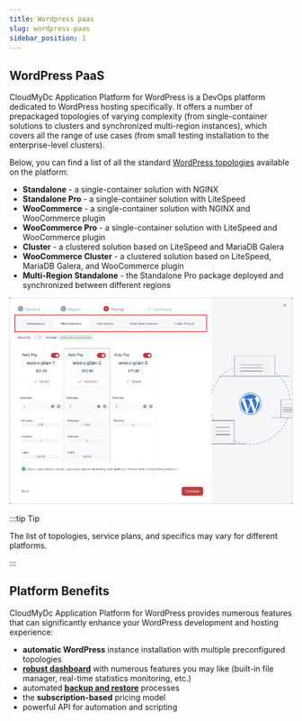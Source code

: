 ```yaml
---
title: Wordpress paas
slug: wordpress-paas
sidebar_position: 1
---
```


## WordPress PaaS

CloudMyDc Application Platform for WordPress is a DevOps platform dedicated to WordPress hosting specifically. It offers a number of prepackaged topologies of varying complexity (from single-container solutions to clusters and synchronized multi-region instances), which covers all the range of use cases (from small testing installation to the enterprise-level clusters).

Below, you can find a list of all the standard [WordPress topologies](/docs/Wordpress%20as%20a%20Service/WordPress%20Topologies) available on the platform:

- **Standalone** - a single-container solution with NGINX
- **Standalone Pro** - a single-container solution with LiteSpeed
- **WooCommerce** - a single-container solution with NGINX and WooCommerce plugin
- **WooCommerce Pro** - a single-container solution with LiteSpeed and WooCommerce plugin
- **Cluster** - a clustered solution based on LiteSpeed and MariaDB Galera
- **WooCommerce Cluster** - a clustered solution based on LiteSpeed, MariaDB Galera, and WooCommerce plugin​
- **Multi-Region Standalone** - the Standalone Pro package deployed and synchronized between different regions

<div style={{
    display:'flex',
    justifyContent: 'center',
    margin: '0 0 1rem 0'
}}>

![Locale Dropdown](./img/WordPressPaaS/01-wordpress-topologies-and-plans.png)

</div>

:::tip Tip

The list of topologies, service plans, and specifics may vary for different platforms.

:::

## Platform Benefits

CloudMyDc Application Platform for WordPress provides numerous features that can significantly enhance your WordPress development and hosting experience:

- **automatic WordPress** instance installation with multiple preconfigured topologies
- **[robust dashboard](/docs/Wordpress%20as%20a%20Service/WordPress%20Dashboard/WordPress%20Dashboard%20Overview)** with numerous features you may like (built-in file manager, real-time statistics monitoring, etc.)
- automated **[backup and restore](/docs/Wordpress%20as%20a%20Service/WordPress%20Backups)** processes
- the **subscription-based** pricing model
- powerful API for automation and scripting
